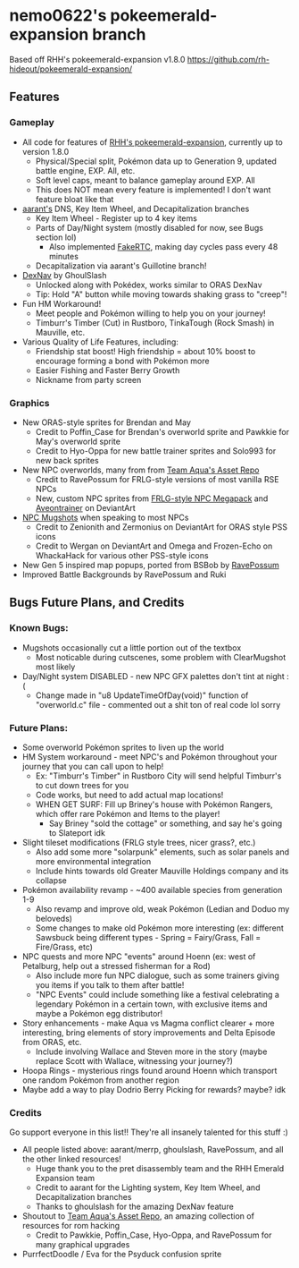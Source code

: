 # nemo0622's pokeemerald-expansion branch
Based off RHH's pokeemerald-expansion v1.8.0 https://github.com/rh-hideout/pokeemerald-expansion/

## Features

### Gameplay
- All code for features of [RHH's pokeemerald-expansion](https://github.com/rh-hideout/pokeemerald-expansion), currently up to version 1.8.0
    - Physical/Special split, Pokémon data up to Generation 9, updated battle engine, EXP. All, etc.
    - Soft level caps, meant to balance gameplay around EXP. All
    - This does NOT mean every feature is implemented! I don't want feature bloat like that
- [aarant's](https://github.com/aarant/pokeemerald) DNS, Key Item Wheel, and Decapitalization branches
    - Key Item Wheel - Register up to 4 key items
    - Parts of Day/Night system (mostly disabled for now, see Bugs section lol)
        - Also implemented [FakeRTC](https://www.pokecommunity.com/threads/simple-modifications-directory.416647/page-24#post-10678054), making day cycles pass every 48 minutes
    - Decapitalization via aarant's Guillotine branch!
- [DexNav](https://github.com/ghoulslash/pokeemerald/tree/dexnav) by GhoulSlash
    - Unlocked along with Pokédex, works similar to ORAS DexNav
    - Tip: Hold "A" button while moving towards shaking grass to "creep"!
- Fun HM Workaround!
    - Meet people and Pokémon willing to help you on your journey!
    - Timburr's Timber (Cut) in Rustboro, TinkaTough (Rock Smash) in Mauville, etc.
- Various Quality of Life Features, including:
    - Friendship stat boost! High friendship = about 10% boost to encourage forming a bond with Pokémon more
    - Easier Fishing and Faster Berry Growth
    - Nickname from party screen

### Graphics
- New ORAS-style sprites for Brendan and May
    - Credit to Poffin_Case for Brendan's overworld sprite and Pawkkie for May's overworld sprite
    - Credit to Hyo-Oppa for new battle trainer sprites and Solo993 for new back sprites
- New NPC overworlds, many from from [Team Aqua's Asset Repo](https://github.com/Pawkkie/Team-Aquas-Asset-Repo)
    - Credit to RavePossum for FRLG-style versions of most vanilla RSE NPCs
    - New, custom NPC sprites from [FRLG-style NPC Megapack](https://reliccastle.com/resources/823/) and [Aveontrainer](https://www.deviantart.com/aveontrainer/gallery/67900303/overworld) on DeviantArt
- [NPC Mugshots](https://www.pokecommunity.com/showpost.php?p=10345947&postcount=252) when speaking to most NPCs
    - Credit to Zenionith and Zermonius on DeviantArt for ORAS style PSS icons
    - Credit to Wergan on DeviantArt and Omega and Frozen-Echo on WhackaHack for various other PSS-style icons
- New Gen 5 inspired map popups, ported from BSBob by [RavePossum](https://github.com/ravepossum/pokeemerald)
- Improved Battle Backgrounds by RavePossum and Ruki

## Bugs Future Plans, and Credits

### Known Bugs:
- Mugshots occasionally cut a little portion out of the textbox
    - Most noticable during cutscenes, some problem with ClearMugshot most likely
- Day/Night system DISABLED - new NPC GFX palettes don't tint at night :(
    - Change made in "u8 UpdateTimeOfDay(void)" function of "overworld.c" file - commented out a shit ton of real code lol sorry

### Future Plans:
- Some overworld Pokémon sprites to liven up the world
- HM System workaround - meet NPC's and Pokémon throughout your journey that you can call upon to help!
    - Ex: "Timburr's Timber" in Rustboro City will send helpful Timburr's to cut down trees for you
    - Code works, but need to add actual map locations!
    - WHEN GET SURF: Fill up Briney's house with Pokémon Rangers, which offer rare Pokémon and Items to the player!
        - Say Briney "sold the cottage" or something, and say he's going to Slateport idk
- Slight tileset modifications (FRLG style trees, nicer grass?, etc.)
    - Also add some more "solarpunk" elements, such as solar panels and more environmental integration
    - Include hints towards old Greater Mauville Holdings company and its collapse
- Pokémon availability revamp - ~400 available species from generation 1-9
    - Also revamp and improve old, weak Pokémon (Ledian and Doduo my beloveds)
    - Some changes to make old Pokémon more interesting (ex: different Sawsbuck being different types - Spring = Fairy/Grass, Fall = Fire/Grass, etc)
- NPC quests and more NPC "events" around Hoenn (ex: west of Petalburg, help out a stressed fisherman for a Rod)
    - Also include more fun NPC dialogue, such as some trainers giving you items if you talk to them after battle!
    - "NPC Events" could include something like a festival celebrating a legendary Pokémon in a certain town, with exclusive items and maybe a Pokémon egg distributor!
- Story enhancements - make Aqua vs Magma conflict clearer + more interesting, bring elements of story improvements and Delta Episode from ORAS, etc.
    - Include involving Wallace and Steven more in the story (maybe replace Scott with Wallace, witnessing your journey?)
- Hoopa Rings - mysterious rings found around Hoenn which transport one random Pokémon from another region
- Maybe add a way to play Dodrio Berry Picking for rewards? maybe? idk

### Credits
Go support everyone in this list!! They're all insanely talented for this stuff :)
- All people listed above: aarant/merrp, ghoulslash, RavePossum, and all the other linked resources!
    - Huge thank you to the pret disassembly team and the RHH Emerald Expansion team
    - Credit to aarant for the Lighting system, Key Item Wheel, and Decapitalization branches
    - Thanks to ghoulslash for the amazing DexNav feature
- Shoutout to [Team Aqua's Asset Repo](https://github.com/Pawkkie/Team-Aquas-Asset-Repo), an amazing collection of resources for rom hacking
    - Credit to Pawkkie, Poffin_Case, Hyo-Oppa, and RavePossum for many graphical upgrades
- PurrfectDoodle / Eva for the Psyduck confusion sprite
